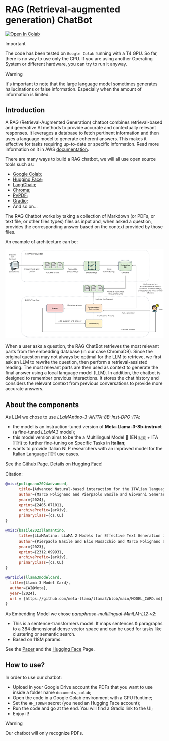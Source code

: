 # RAG (Retrieval-augmented generation) ChatBot

<a target="_blank" href="https://colab.research.google.com/github/WTeam2024/rag_chatbot/blob/main/chatbot_WTeam.ipynb">
  <img src="https://colab.research.google.com/assets/colab-badge.svg" alt="Open In Colab"/>
</a>

> [!IMPORTANT]
> The code has been tested on `Google Colab` running with a T4 GPU. 
> So far, there is no way to use only the CPU.
> If you are using another Operating System or different hardware, you can try to run it anyway.

> [!WARNING]
> It's important to note that the large language model sometimes generates hallucinations or false information. Especially when the amount of information is limited.

## Introduction

A RAG (Retrieval-Augmented Generation) chatbot combines retrieval-based and generative AI methods to provide accurate and contextually relevant responses. It leverages a database to fetch pertinent information and then uses a language model to generate coherent answers. This makes it effective for tasks requiring up-to-date or specific information. Read more information on it in AWS [documentation](https://aws.amazon.com/what-is/retrieval-augmented-generation/?nc1=h_ls).

There are many ways to build a RAG chatbot, we will all use open source tools such as:
-   [Google Colab](https://colab.google/);
-   [Hugging Face](https://huggingface.co/);
-   [LangChain](https://www.langchain.com/);
-   [Chroma](https://github.com/chroma-core/chroma);
-   [PyPDF](https://pypdf.readthedocs.io/en/stable/);
-   [Gradio](https://www.gradio.app/);
-   And so on...

The RAG Chatbot works by taking a collection of Markdown (or PDFs, or text file, or other files types) files as input and, when asked a question, provides the corresponding answer based on the context provided by those files.

An example of architecture can be:

![rag-example.png](images/rag_example_architecture.png)

When a user asks a question, the RAG ChatBot retrieves the most relevant parts from the embedding database (in our case ChromaDB).
Since the original question may not always be optimal for the LLM to retrieve, we first ask an LLM to rewrite the question,
then perform a retrieval-assisted reading.
The most relevant parts are then used as context to generate the final answer using a local language model (LLM).
In addition, the chatbot is designed to remember previous interactions. It stores the chat history and considers the
relevant context from previous conversations to provide more accurate answers.

## About the components

As LLM we chose to use *LLaMAntino-3-ANITA-8B-Inst-DPO-ITA*:
- the model is an instruction-tuned version of **Meta-Llama-3-8b-instruct** (a fine-tuned *LLaMA3* model);
- this model version aims to be the a Multilingual Model 🏁 (EN 🇺🇸 + ITA🇮🇹) to further fine-tuning on Specific Tasks in **Italian**;
- wants to provide Italian NLP researchers with an improved model for the Italian Language 🇮🇹 use cases.

See the [Github Page](https://github.com/marcopoli/LLaMAntino-3-ANITA). Details on [Hugging Face](https://huggingface.co/swap-uniba/LLaMAntino-3-ANITA-8B-Inst-DPO-ITA)!

Citation:

```bibtex
@misc{polignano2024advanced,
      title={Advanced Natural-based interaction for the ITAlian language: LLaMAntino-3-ANITA}, 
      author={Marco Polignano and Pierpaolo Basile and Giovanni Semeraro},
      year={2024},
      eprint={2405.07101},
      archivePrefix={arXiv},
      primaryClass={cs.CL}
}
```

```bibtex
@misc{basile2023llamantino,
      title={LLaMAntino: LLaMA 2 Models for Effective Text Generation in Italian Language}, 
      author={Pierpaolo Basile and Elio Musacchio and Marco Polignano and Lucia Siciliani and Giuseppe Fiameni and Giovanni Semeraro},
      year={2023},
      eprint={2312.09993},
      archivePrefix={arXiv},
      primaryClass={cs.CL}
}
```

```bibtex
@article{llama3modelcard,
  title={Llama 3 Model Card},
  author={AI@Meta},
  year={2024},
  url = {https://github.com/meta-llama/llama3/blob/main/MODEL_CARD.md}
}
```


As Embedding Model we chose *paraphrase-multilingual-MiniLM-L12-v2*:
- This is a sentence-transformers model: It maps sentences & paragraphs to a 384 dimensional dense vector space and can be used for tasks like clustering or semantic search.
- Based on 118M params.

See the [Paper](https://arxiv.org/abs/1908.10084) and the [Hugging Face](https://huggingface.co/sentence-transformers/paraphrase-multilingual-MiniLM-L12-v2) Page.

## How to use?

In order to use our chatbot:
- Upload in your Google Drive account the PDFs that you want to use inside a folder name `documents_colab`;
- Open the code in a Google Colab environment with a GPU Runtime;
- Set the `HF_TOKEN` secret (you need an Hugging Face account);
-  Run the code and go at the end. You will find a Gradio link to the UI;
-  Enjoy it!

> [!WARNING]
> Our chatbot will only recognize PDFs.
